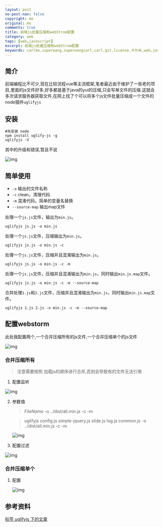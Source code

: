 ```yaml
---
layout: post
no-post-nav: false 
copyright: me
original: me
comments: true
title: 前端js批量压缩和webStrom配置
category: web
tags: [web,javascript]
excerpt: 前端js批量压缩和webStrom配置
keywords: carlme,superwang,superwangcarl,carl,git,license,卡尔米,web,javascript
---
```


## 简介

前端编程比不可少,现在比较流程vue等主流框架,笔者最近由于维护了一些老的项目,里面的js文件好多,好多都是基于java的yui的压缩,只会写单文件的压缩.这就会多次请求服务器获取文件,在网上找了个可以将多个js文件批量压缩成一个文件的node插件`uglifyjs`

## 安装

```shell
#先安装 node
npm install uglify-js -g
uglifyjs -V
```

其中的升级和错误,暂且不说

![img]({{site.cdn}}assets/images/blog/2019/20190828112931.jpg)

## 简单使用

- `-o` 输出的文件名称
- `-c` clean，清理代码
- `-m` 混淆代码，简单的变量名替换
- `--source-map` 输出map文件

处理一个`js.js`文件，输出为`min.js`。

```
uglifyjs js.js -o min.js
```

处理一个`js.js`文件，压缩输出为`min.js`。

```
uglifyjs js.js -o min.js -c
```

处理一个`js.js`文件，压缩并且混淆输出为`min.js`。

```
uglifyjs js.js -o min.js -c -m
```

处理一个`js.js`文件，压缩并且混淆输出为`min.js`，同时输出`min.js.map`文件。

```
uglifyjs js.js -o min.js -c -m --source-map
```

合并处理`1.js`和`2.js`文件，压缩并且混淆输出为`min.js`，同时输出`min.js.map`文件。

```
uglifyjs 1.js 2.js -o min.js -c -m --source-map
```

## 配置webstorm

此处我配置两个,一个合并压缩所有的js文件,一个合并压缩单个的js文件

![img]({{site.cdn}}assets/images/blog/2019/20190828114832.jpg)

### 合并压缩所有

> 注意需要按照 加载js的顺序进行合并,否则会导致有的文件无法引用
>

1. 配置监听


![img]({{site.cdn}}assets/images/blog/2019/20190828115143.jpg)

2. 参数值

   > $FileName$  -o ../dist/all.min.js -c -m

   > uglifyjs config.js simple-jquery.js slide.js log.js common.js  -o ../dist/all.min.js -c -m

   ![img]({{site.cdn}}assets/images/blog/2019/20190901232624.jpg)

3. 配置过滤

![img]({{site.cdn}}assets/images/blog/2019/20190828115235.jpg)

### 合并压缩单个

1. 配置

   ![img]({{site.cdn}}assets/images/blog/2019/20190828115659.jpg)

## 参考资料

[标签 uglifyjs 下的文章](https://newsn.net/tag/uglifyjs/)